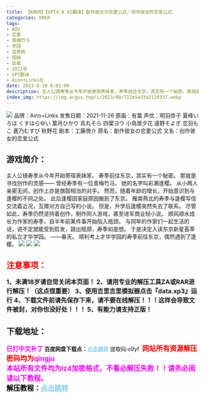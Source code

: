 ```yaml
---
title: 【KRKR】【GPT4.0 AI翻译】創作彼女の恋愛公式／创作彼女的恋爱公式
categories: KRKR
tags:
- ADV
- 恋爱
- 青梅竹马
- 学园
- 连裤袜
- 姐妹
- 后辈
- 2021年
- GPT翻译
- Aino+Links社
date: 2023-8-10 8:02:00
description: 主人公镜寿季从今年开始寄宿表妹家。寿季前往东京，其实有一个秘密。那就是寻找创作的灵感——曾经寿季有一位青梅竹马。她的名字叫彩濑逢樱。从小两人亲密无间，创作上亦是旗鼓相当的对手。然而，随着年龄的增长，开始意识到与逢樱的不同之处。此后逢樱因家庭原因搬到了东京。雁南燕北的寿季与逢樱写信交流着近况，互赠对方自己写的小说。但是，升学后逢樱突然失去了联系。
index_img: https://img.acgus.top/i/2023/08/722e5a33a2110337.webp
---
```

![](https://img.acgus.top/i/2023/08/722e5a33a2110337.webp)
品牌：Aino+Links
发售日期：2021-11-26
原画：有葉
声优：明羽杏子 夏峰いろは くすはらゆい 葉月ひかり 烏丸そら 四葉ヨウ 小鳥居夕花 遠野そよぎ 恋羽もこ 蒼乃むすび 秋野花
剧本：工藤啓介
原名：創作彼女の恋愛公式
又名：创作彼女的恋爱公式

## 游戏简介：
主人公镜寿季从今年开始寄宿表妹家。
寿季前往东京，其实有一个秘密。
那就是寻找创作的灵感——
曾经寿季有一位青梅竹马。
她的名字叫彩濑逢樱。
从小两人亲密无间，创作上亦是旗鼓相当的对手。
然而，随着年龄的增长，开始意识到与逢樱的不同之处。
此后逢樱因家庭原因搬到了东京。
雁南燕北的寿季与逢樱写信交流着近况，互赠对方自己写的小说。
但是，升学后逢樱突然失去了联系。
尽管如此，寿季仍然坚持着创作，制作同人游戏，甚至进军商业轻小说。
顺风顺水成长为作家的寿季，自半年前某件事开始陷入瓶颈。
与同年的作家们一起生活的话，说不定就能受到启发，跳出瓶颈，寿季如是想。
于是决定入读东京新星荟萃的私立才华学园。
——春天。
顺利考上才华学园的寿季前往东京，偶然遇到了逢樱。
![](https://img.acgus.top/i/2023/08/8598e93d60110344.webp)
![](https://img.acgus.top/i/2023/08/2ef5777926110342.webp)
![](https://img.acgus.top/i/2023/08/a632eee6e6110339.webp)





## <font color=#FF0000 >注意事项：</font>
<font size=3><b>1、未满18岁请自觉关闭本页面！
2、请用专业的解压工具ZA或RAR进行解压！（这点很重要）
3、使用吉里吉里模拟器点击『data.xp3』运行
4、下载文件前请先保存下来，请不要在线解压！！！这样会导致文件被封，对你也没好处！！！
5、有能力请支持正版！</b></font>

## 下载地址：
<font color=#FF00FF size=3><b>已打中文补丁</b></font>
<b>百度网盘下载点：</b><a href="https://pan.baidu.com/s/1eurHHZycl9nxbDRNHGBK8Q?pwd=o9yf" style="color: #87CEEB;"><b>点击跳转</b></a> 提取码:o9yf
<a style="padding: 0" href="https://post.qingju.org/AD/"><img style="max-width:100%" src="https://img.acgus.top/i/2024/07/478f689b8021d8d499ab43d21acf137a.gif" alt=""></a>
<b><font color=#FF0000 size=4>网站所有资源解压密码均为</b></font><b><font color=#FF00FF size=4>qingju</font><font color=#FF0000 ></font></b><br><b><font color=#FF00FF size=4>本站所有文件均为lz4加密格式，不看必解压失败！！请务必阅读以下教程。</b></font><br><b><font color=#000 size=4>解压教程：</b><a href="https://post.qingju.org/tutorial/000/" style="color: #87CEEB;"><b>点击跳转</b></a>
